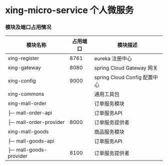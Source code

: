 # xing-micro-service 个人微服务

### 模块及端口占用情况

| 模块名称                    | 占用端口 | 模块描述                     |
|-------------------------|------|--------------------------|
| xing-register           | 8761 | eureka 注册中心              |
| xing-gateway            | 8080 | spring Cloud Gateway 网关  |
| xing-config             | 9000 | spring Cloud Config 配置中心 |
| xing-commons            |      | 通用工具包                    |
| xing-mall-order         |      | 订单服务模块                   |
| ├─  mall-order-api      |      | 订单服务API                  |
| ├─  mall-order-provider | 8000 | 订单服务提供者                  |
| xing-mall-goods         |      | 商品服务模块                   |
| ├─  mall-goods-api      |      | 订单服务API                  |
| ├─  mall-goods-provider | 8100 | 订单服务提供者                  |

